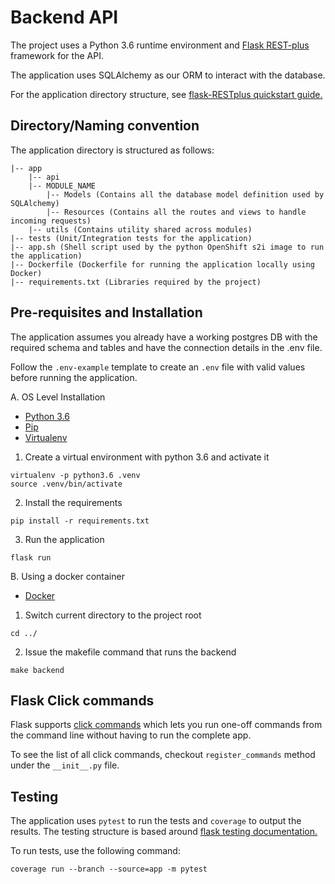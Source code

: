 # Backend API

The project uses a Python 3.6 runtime environment and [Flask REST-plus](https://flask-restplus.readthedocs.io/en/stable/) framework for the API.

The application uses SQLAlchemy as our ORM to interact with the database.

For the application directory structure, see [flask-RESTplus quickstart guide.](https://flask-restplus.readthedocs.io/en/stable/quickstart.html)

## Directory/Naming convention

The application directory is structured as follows:

```
|-- app
    |-- api
    |-- MODULE_NAME
        |-- Models (Contains all the database model definition used by SQLAlchemy)
        |-- Resources (Contains all the routes and views to handle incoming requests)
    |-- utils (Contains utility shared across modules)
|-- tests (Unit/Integration tests for the application)
|-- app.sh (Shell script used by the python OpenShift s2i image to run the application)
|-- Dockerfile (Dockerfile for running the application locally using Docker)
|-- requirements.txt (Libraries required by the project)
```

## Pre-requisites and Installation

The application assumes you already have a working postgres DB with the required schema and tables and have the connection details in the .env file.

Follow the `.env-example` template to create an `.env` file with valid values before running the application.

A. OS Level Installation
 - [Python 3.6](https://www.python.org/downloads/release/python-360/)
 - [Pip](https://pypi.org/project/pip/)
 - [Virtualenv](https://virtualenv.pypa.io/en/stable/)

1. Create a virtual environment with python 3.6 and activate it
```
virtualenv -p python3.6 .venv
source .venv/bin/activate
```

2. Install the requirements
```
pip install -r requirements.txt
```

3. Run the application
```
flask run
```

B. Using a docker container
 - [Docker](https://www.docker.com/)

1. Switch current directory to the project root
```
cd ../
```

2. Issue the makefile command that runs the backend
```
make backend
```

## Flask Click commands

Flask supports [click commands](http://flask.pocoo.org/docs/1.0/cli/) which lets you run one-off commands from the command line without having to run the complete app.

To see the list of all click commands, checkout `register_commands` method under the `__init__.py` file.

## Testing

The application uses `pytest` to run the tests and `coverage` to output the results. The testing structure is based around [flask testing documentation.](http://flask.pocoo.org/docs/1.0/testing/)

To run tests, use the following command:
```
coverage run --branch --source=app -m pytest
```